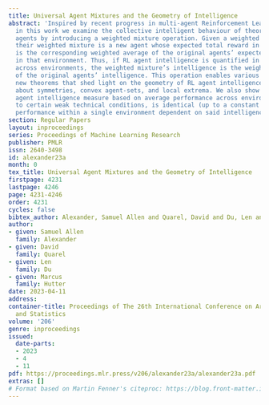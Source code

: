 ```yaml
---
title: Universal Agent Mixtures and the Geometry of Intelligence
abstract: 'Inspired by recent progress in multi-agent Reinforcement Learning (RL),
  in this work we examine the collective intelligent behaviour of theoretical universal
  agents by introducing a weighted mixture operation. Given a weighted set of agents,
  their weighted mixture is a new agent whose expected total reward in any environment
  is the corresponding weighted average of the original agents’ expected total rewards
  in that environment. Thus, if RL agent intelligence is quantified in terms of performance
  across environments, the weighted mixture’s intelligence is the weighted average
  of the original agents’ intelligence. This operation enables various interesting
  new theorems that shed light on the geometry of RL agent intelligence, namely: results
  about symmetries, convex agent-sets, and local extrema. We also show that any RL
  agent intelligence measure based on average performance across environments, subject
  to certain weak technical conditions, is identical (up to a constant factor) to
  performance within a single environment dependent on said intelligence measure.'
section: Regular Papers
layout: inproceedings
series: Proceedings of Machine Learning Research
publisher: PMLR
issn: 2640-3498
id: alexander23a
month: 0
tex_title: Universal Agent Mixtures and the Geometry of Intelligence
firstpage: 4231
lastpage: 4246
page: 4231-4246
order: 4231
cycles: false
bibtex_author: Alexander, Samuel Allen and Quarel, David and Du, Len and Hutter, Marcus
author:
- given: Samuel Allen
  family: Alexander
- given: David
  family: Quarel
- given: Len
  family: Du
- given: Marcus
  family: Hutter
date: 2023-04-11
address:
container-title: Proceedings of The 26th International Conference on Artificial Intelligence
  and Statistics
volume: '206'
genre: inproceedings
issued:
  date-parts:
  - 2023
  - 4
  - 11
pdf: https://proceedings.mlr.press/v206/alexander23a/alexander23a.pdf
extras: []
# Format based on Martin Fenner's citeproc: https://blog.front-matter.io/posts/citeproc-yaml-for-bibliographies/
---
```

